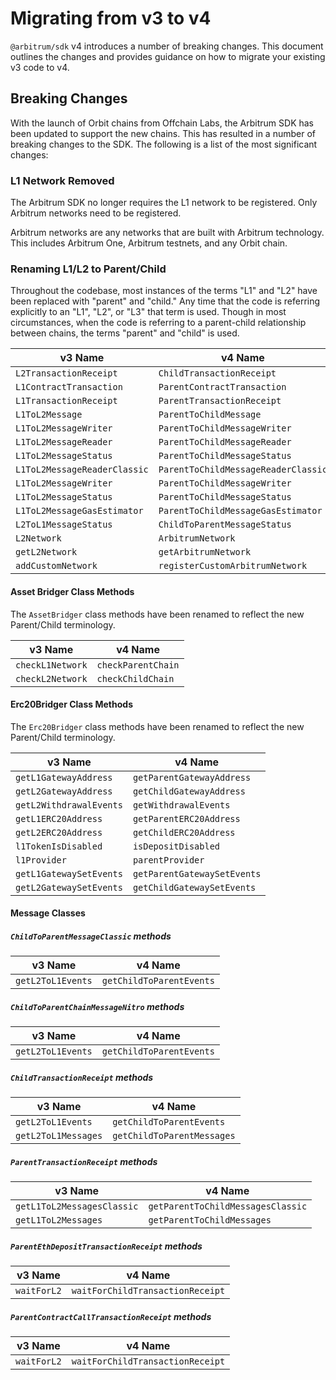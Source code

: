 # Migrating from v3 to v4

`@arbitrum/sdk` v4 introduces a number of breaking changes. This document outlines the changes and provides guidance on how to migrate your existing v3 code to v4.

## Breaking Changes

With the launch of Orbit chains from Offchain Labs, the Arbitrum SDK has been updated to support the new chains. This has resulted in a number of breaking changes to the SDK. The following is a list of the most significant changes:

### L1 Network Removed

The Arbitrum SDK no longer requires the L1 network to be registered. Only Arbitrum networks need to be registered.

Arbitrum networks are any networks that are built with Arbitrum technology. This includes Arbitrum One, Arbitrum testnets, and any Orbit chain.

### Renaming L1/L2 to Parent/Child

Throughout the codebase, most instances of the terms "L1" and "L2" have been replaced with "parent" and "child." Any time that the code is referring explicitly to an "L1", "L2", or "L3" that term is used. Though in most circumstances, when the code is referring to a parent-child relationship between chains, the terms "parent" and "child" is used.

| v3 Name                      | v4 Name                             |
| ---------------------------- | ----------------------------------- |
| `L2TransactionReceipt`       | `ChildTransactionReceipt`           |
| `L1ContractTransaction`      | `ParentContractTransaction`         |
| `L1TransactionReceipt`       | `ParentTransactionReceipt`          |
| `L1ToL2Message`              | `ParentToChildMessage`              |
| `L1ToL2MessageWriter`        | `ParentToChildMessageWriter`        |
| `L1ToL2MessageReader`        | `ParentToChildMessageReader`        |
| `L1ToL2MessageStatus`        | `ParentToChildMessageStatus`        |
| `L1ToL2MessageReaderClassic` | `ParentToChildMessageReaderClassic` |
| `L1ToL2MessageWriter`        | `ParentToChildMessageWriter`        |
| `L1ToL2MessageStatus`        | `ParentToChildMessageStatus`        |
| `L1ToL2MessageGasEstimator`  | `ParentToChildMessageGasEstimator`  |
| `L2ToL1MessageStatus`        | `ChildToParentMessageStatus`        |
| `L2Network`                  | `ArbitrumNetwork`                   |
| `getL2Network`               | `getArbitrumNetwork`                |
| `addCustomNetwork`           | `registerCustomArbitrumNetwork`     |

#### Asset Bridger Class Methods

The `AssetBridger` class methods have been renamed to reflect the new Parent/Child terminology.

| v3 Name          | v4 Name            |
| ---------------- | ------------------ |
| `checkL1Network` | `checkParentChain` |
| `checkL2Network` | `checkChildChain`  |

#### Erc20Bridger Class Methods

The `Erc20Bridger` class methods have been renamed to reflect the new Parent/Child terminology.

| v3 Name                 | v4 Name                     |
| ----------------------- | --------------------------- |
| `getL1GatewayAddress`   | `getParentGatewayAddress`   |
| `getL2GatewayAddress`   | `getChildGatewayAddress`    |
| `getL2WithdrawalEvents` | `getWithdrawalEvents`       |
| `getL1ERC20Address`     | `getParentERC20Address`     |
| `getL2ERC20Address`     | `getChildERC20Address`      |
| `l1TokenIsDisabled`     | `isDepositDisabled`         |
| `l1Provider`            | `parentProvider`            |
| `getL1GatewaySetEvents` | `getParentGatewaySetEvents` |
| `getL2GatewaySetEvents` | `getChildGatewaySetEvents`  |

#### Message Classes

##### `ChildToParentMessageClassic` methods

| v3 Name           | v4 Name                  |
| ----------------- | ------------------------ |
| `getL2ToL1Events` | `getChildToParentEvents` |

##### `ChildToParentChainMessageNitro` methods

| v3 Name           | v4 Name                  |
| ----------------- | ------------------------ |
| `getL2ToL1Events` | `getChildToParentEvents` |

##### `ChildTransactionReceipt` methods

| v3 Name             | v4 Name                    |
| ------------------- | -------------------------- |
| `getL2ToL1Events`   | `getChildToParentEvents`   |
| `getL2ToL1Messages` | `getChildToParentMessages` |

##### `ParentTransactionReceipt` methods

| v3 Name                    | v4 Name                           |
| -------------------------- | --------------------------------- |
| `getL1ToL2MessagesClassic` | `getParentToChildMessagesClassic` |
| `getL1ToL2Messages`        | `getParentToChildMessages`        |

##### `ParentEthDepositTransactionReceipt` methods

| v3 Name     | v4 Name                          |
| ----------- | -------------------------------- |
| `waitForL2` | `waitForChildTransactionReceipt` |

##### `ParentContractCallTransactionReceipt` methods

| v3 Name     | v4 Name                          |
| ----------- | -------------------------------- |
| `waitForL2` | `waitForChildTransactionReceipt` |
